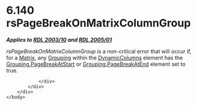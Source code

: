 <html dir="LTR" xmlns:mshelp="http://msdn.microsoft.com/mshelp" xmlns:ddue="http://ddue.schemas.microsoft.com/authoring/2003/5" xmlns:xlink="http://www.w3.org/1999/xlink" xmlns:tool="http://www.microsoft.com/tooltip">
    <head>
        <meta http-equiv="Content-Type" content="text/html; CHARSET=utf-8"></meta>
        <meta name="save" content="history"></meta>
        <title>6.140 rsPageBreakOnMatrixColumnGroup</title>
        <xml>
            <mshelp:toctitle title="6.140 rsPageBreakOnMatrixColumnGroup"></mshelp:toctitle>
            <mshelp:rltitle title="[MS-RDL]: rsPageBreakOnMatrixColumnGroup"></mshelp:rltitle>
            <mshelp:keyword index="A" term="456a13c0-16e6-4601-9f71-a87c4ca8f457"></mshelp:keyword>
            <mshelp:attr name="DCSext.ContentType" value="open specification"></mshelp:attr>
            <mshelp:attr name="AssetID" value="456a13c0-16e6-4601-9f71-a87c4ca8f457"></mshelp:attr>
            <mshelp:attr name="TopicType" value="kbRef"></mshelp:attr>
            <mshelp:attr name="DCSext.Title" value="[MS-RDL]: rsPageBreakOnMatrixColumnGroup" />
        </xml>
    </head>
    <body>
        <div id="header">
            <h1 class="heading">6.140 rsPageBreakOnMatrixColumnGroup</h1>
        </div>
        <div id="mainSection">
            <div id="mainBody">
                <div id="allHistory" class="saveHistory"></div>
                <div id="sectionSection0" class="section" name="collapseableSection">
                    

<p><b><i>Applies to </i></b><a href="a7e2ad00-07c8-4f6d-80ab-3ad55df7b233.htm"><b><i>RDL 2003/10</i></b></a><b><i>
and </i></b><a href="3ebe2912-4958-4832-b391-cad1f5e13338.htm"><b><i>RDL 2005/01</i></b></a></p>

<p><i>rsPageBreakOnMatrixColumnGroup</i> is a non-critical
error that will occur if, for a <a href="25419c0a-c7c6-43d7-8ca5-1af842666dcb.htm">Matrix</a>, any <a href="7d574154-eefe-4fc1-8b78-3a18b9350e87.htm">Grouping</a> within the <a href="5a98a72e-ea10-4743-83fb-0cf6740c6635.htm">DynamicColumns</a> element has
the <a href="a19237fe-7345-44bd-9de0-5ee1226adb7d.htm">Grouping.PageBreakAtStart</a>
or <a href="35ebddd2-5644-4873-bb96-eca6fa37142d.htm">Grouping.PageBreakAtEnd</a>
element set to true.</p>


                </div>
            </div>
        </div>
    </body>
</html>